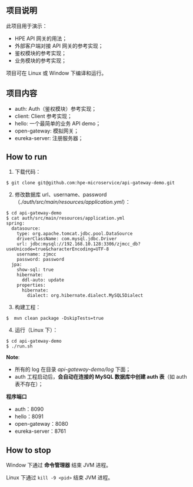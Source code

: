 ## 项目说明
此项目用于演示：

- HPE API 网关的用法；
- 外部客户端对接 API 网关的参考实现；
- 鉴权模块的参考实现；
- 业务模块的参考实现；

项目可在 Linux 或 Window 下编译和运行。

## 项目内容
- auth: Auth（鉴权模块）参考实现；
- client: Client 参考实现；
- hello: 一个最简单的业务 API demo；
- open-gateway: 模拟网关；
- eureka-server: 注册服务器；

## How to run
1. 下载代码：
``` shell
$ git clone git@github.com:hpe-microservice/api-gateway-demo.git
```
2. 修改数据库 url、username、password（*./auth/src/main/resources/application.yml*）：
``` shell
$ cd api-gateway-demo
$ cat auth/src/main/resources/application.yml
spring:
  datasource:
    type: org.apache.tomcat.jdbc.pool.DataSource
    driverClassName: com.mysql.jdbc.Driver
    url: jdbc:mysql://192.168.10.128:3306/zjmcc_db?useUnicode=true&characterEncoding=UTF-8
    username: zjmcc
    password: password
  jpa:
    show-sql: true
    hibernate:
      ddl-auto: update
    properties:
      hibernate:
        dialect: org.hibernate.dialect.MySQL5Dialect
```
3. 构建工程：
``` shell
$  mvn clean package -DskipTests=true
```
4. 运行（Linux 下）：
``` shell
$ cd api-gateway-demo
$ ./run.sh
```

**Note**:

- 所有的 log 在目录 *api-gateway-demo/log* 下面；
- auth 工程启动后，**会自动在连接的 MySQL 数据库中创建 auth 表**（如 auth 表不存在）；

**程序端口**

- auth：8090
- hello：8091
- open-gateway：8080
- eureka-server：8761

## How to stop
Window 下通过 **命令管理器** 结束 JVM 进程。

Linux 下通过 `kill -9 <pid>` 结束 JVM 进程。

